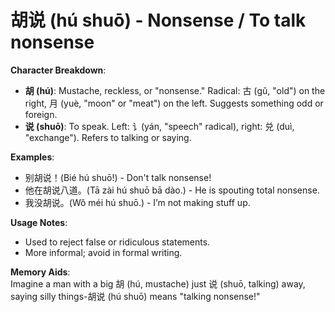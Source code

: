 # **胡说 (hú shuō) - Nonsense / To talk nonsense**

**Character Breakdown**:  
- **胡 (hú)**: Mustache, reckless, or "nonsense." Radical: 古 (gǔ, "old") on the right, 月 (yuè, "moon" or "meat") on the left. Suggests something odd or foreign.  
- **说 (shuō)**: To speak. Left: 讠(yán, "speech" radical), right: 兑 (duì, "exchange"). Refers to talking or saying.

**Examples**:  
- 别胡说！(Bié hú shuō!) - Don't talk nonsense!  
- 他在胡说八道。(Tā zài hú shuō bā dào.) - He is spouting total nonsense.  
- 我没胡说。(Wǒ méi hú shuō.) - I’m not making stuff up.

**Usage Notes**:  
- Used to reject false or ridiculous statements.  
- More informal; avoid in formal writing.

**Memory Aids**:  
Imagine a man with a big 胡 (hú, mustache) just 说 (shuō, talking) away, saying silly things-胡说 (hú shuō) means "talking nonsense!"